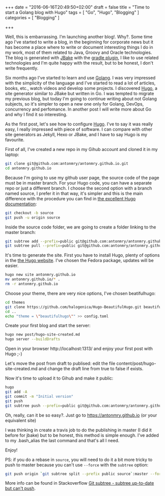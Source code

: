 +++
date = "2016-06-16T20:49:50+02:00"
draft = false
title = "Time to start a Golang blog with Hugo"
tags = [ "Go", "Hugo", "Blogging" ]
categories = [ "Blogging" ]

+++

Well, this is embarrassing. I'm launching another blog!. Why?. Some time ago I've started to write a blog, in the beginning for corporate news but it has become a place where to write or document interesting things I do in my work, most of them related to Java, Groovy and Oracle technologies. The blog is generated with [JBake](http://jbake.org/) with the [gradle plugin](https://github.com/antonmry/jbake-gradle-plugin), I like to use related technologies and I'm quite happy with the result, but to be honest, I don't write frequently.

Six months ago I've started to learn and use [Golang](https://golang.org/). I was very impressed with the simplicity of the language and I've started to read a lot of articles, books, etc., watch videos and develop some projects. I discovered [Hugo](https://gohugo.io/), a site generator similar to JBake but written in Go. I was tempted to migrate my previous blog, but today I'm going to continue writing about not Golang subjects, so it's simpler to open a new one only for Golang, DevOps, concurrency and perfomance. In another post I will write more about Go and why I find it so interesting. 

As the first post, let's see how to configure [Hugo](https://gohugo.io/). I've to say it was really easy, I really impressed with piece of software. I can compare with other site generators as Jekyll, Hexo or JBake, and I have to say Hugo is my favourite.

First of all, I've created a new repo in my Gihub account and cloned it in my laptop:

```sh
git clone git@github.com:antonmry/antonmry.github.io.git
cd antonmry.github.io 
```

Because I'm going to use my github user page, the source code of the page must be in master branch. For your Hugo code, you can have a separate repo or just a different branch. I choose the second option with a branch named source, I prefer it in that way, it's simpler and this is the main difference with the procedure you can find in [the excellent Hugo documentation](https://gohugo.io/tutorials/github-pages-blog):

```sh
git checkout -b source
git push -u origin source
```

Inside the source code folder, we are going to create a folder linking to the master branch:

```sh
git subtree add --prefix=public git@github.com:antonmry/antonmry.github.io.git master --squash
git subtree pull --prefix=public git@github.com:antonmry/antonmry.github.io.git master
```

It's time to generate the site. First you have to install Hugo, plenty of options in the [the Hugo website](https://gohugo.io/overview/installing/). I've chosen the Fedora package, updates will be easier. 

```sh
hugo new site antonmry.github.io
mv antonmry.github.io/* .
rm -r antonmry.github.io
```

Choose your theme, there are very nice options, I've chosen beatifulhugo:

```sh
cd themes
git clone https://github.com/halogenica/Hugo-BeautifulHugo.git beautifulhugo
cd ..
echo "theme = \"beautifulhugo\"" >> config.toml
```

Create your first blog and start the server: 

```sh
hugo new post/hugo-site-created.md
hugo server --buildDrafts
```

Open in your browser http://localhost:1313/ and enjoy your first post with Hugo ;-)

Let's move the post from draft to publised: edit the file content/post/hugo-site-created.md and change the draft line from true to false if exists.

Now it's time to upload it to Gihub and make it public:

```sh
hugo
git add -A
git commit -m "Initial version"
git push
git subtree push --prefix=public git@github.com:antonmry/antonmry.github.io.git master
```

Oh, really, can it be so easy?. Just go to https://antonmry.github.io (or your equivalent site)

I was thinking in create a travis job to do the publishing in master (I did it before for jbake) but to be honest, this method is simple enough. I've added to my .bash_alias the last command and that's all I need.

Enjoy!

PS: if you do a rebase in `source`, you will need to do it a bit more tricky to push to master because you can't use `--force` with the `subtree` option:

```sh
git push origin `git subtree split --prefix public source`:master --force
```
More info can be found in Stackoverflow [Git subtree - subtree up-to-date but can't push](http://stackoverflow.com/questions/13756055/git-subtree-subtree-up-to-date-but-cant-push).

